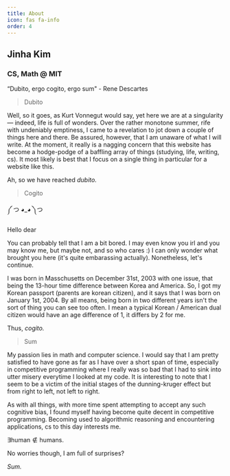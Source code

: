```yaml
---
title: About
icon: fas fa-info
order: 4
---
```

## Jinha Kim 

### CS, Math @ MIT 

“Dubito, ergo cogito, ergo sum" - Rene Descartes 

> Dubito

Well, so it goes, as Kurt Vonnegut would say, yet here we are at a singularity — indeed, life is full of wonders. Over the rather monotone summer, rife with undeniably emptiness, I came to a revelation to jot down a couple of things here and there. Be assured, however, that I am unaware of what I will write. At the moment, it really is a nagging concern that this website has become a hodge-podge of a baffling array of things (studying, life, writing, cs). It most likely is best that I focus on a single thing in  particular for a website like this. 

Ah, so we have reached *dubito.* 

> Cogito 

༼ つ ◕_◕ ༽つ 

Hello dear  

You can probably tell that I am a bit bored. I may even know you irl and you may know me, but maybe not, and so who cares :) I can only wonder what brought you here (it's quite embarassing actually). Nonetheless, let's continue. 

I was born in Masschusetts on December 31st, 2003 with one issue, that being the 13-hour time difference between Korea and America. So, I got my Korean passport (parents are korean citizen), and it says that I was born on January 1st, 2004. By all means, being born in two different years isn't the sort of thing you can see too often. I mean a typical Korean / American dual citizen would have an age difference of 1, it differs by 2 for me. 

Thus, *cogito.* 

> Sum 

My passion lies in math and computer science. I would say that I am pretty satisfied to have gone as far as I have over a short span of time, especially in competitive programming where I really was so bad that I had to sink into utter misery everytime I looked at my code. It is interesting to note that I seem to be a victim of the initial stages of the dunning-kruger effect but from right to left, not left to right.  

As with all things, with more time spent attempting to accept any such cognitive bias, I found myself having become quite decent in competitive programming. Becoming used to algorithmic reasoning and encountering applications, cs to this day interests me. 

$\exists{\textrm{human}} \notin \textrm{humans}$. 

No worries though, I am full of surprises?  

*Sum.* 